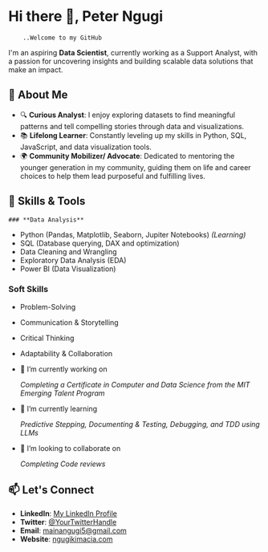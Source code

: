
# Hi there 👋, Peter Ngugi

        ..Welcome to my GitHub

I'm an aspiring **Data Scientist**, currently working as a Support Analyst,  with
 a passion for uncovering insights and building scalable data solutions that make
 an impact.

## 🚀 About Me

- 🔍 **Curious Analyst**: I enjoy exploring datasets to find meaningful patterns
  and tell compelling stories through data and visualizations.  
- 📚 **Lifelong Learner**: Constantly leveling up my skills in Python, SQL,
  JavaScript, and data visualization tools.  
- 🌍 **Community Mobilizer/ Advocate**: Dedicated to mentoring the younger
  generation in my community, guiding them on life and career choices to help
  them lead purposeful and fulfilling lives.
  
## 🔧 Skills & Tools

    ### **Data Analysis**  

- Python (Pandas, Matplotlib, Seaborn, Jupiter Notebooks) *(Learning)*  
- SQL (Database querying, DAX and optimization)  
- Data Cleaning and Wrangling  
- Exploratory Data Analysis (EDA)  
- Power BI (Data Visualization)  

### **Soft Skills**  

- Problem-Solving  
- Communication & Storytelling
- Critical Thinking
- Adaptability & Collaboration

- 🔭 I’m currently working on

    *Completing a Certificate in Computer and Data Science from the MIT Emerging
    Talent Program*

- 🌱 I’m currently learning
  
     *Predictive Stepping, Documenting & Testing, Debugging, and TDD using LLMs*

- 👯 I’m looking to collaborate on

    *Completing Code reviews*

## 📫 Let's Connect

- **LinkedIn**: [My LinkedIn Profile](https://www.linkedin.com/in/pmngugi)  
- **Twitter**: [@YourTwitterHandle](..)  
- **Email**: [mainangugi5@gmail.com](mailto:mainangugi5@gmail.com)  
- **Website**: [ngugikimacia.com](https://ngugikimacia.com)
